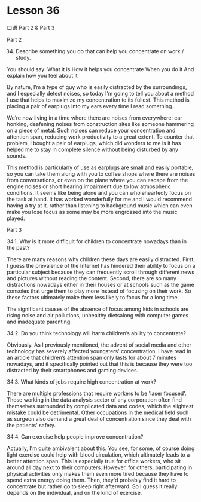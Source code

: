 # Lesson 36

口语 Part 2 & Part 3

Part 2

34.   Describe something you do that can help you concentrate on work / study. 

You should say:
What it is
How it helps you concentrate
When you do it
And explain how you feel about it

By nature, I’m a type of guy who is easily distracted by the surroundings, and I especially detest noises, so today I’m going to tell you about a method I use that helps to maximize my concentration to its fullest. This method is placing a pair of earplugs into my ears every time I read something.

We’re now living in a time where there are noises from everywhere: car honking, deafening noises from construction sites like someone hammering on a piece of metal. Such noises can reduce your concentration and attention span, reducing work productivity to a great extent. To counter that problem, I bought a pair of earplugs, which did wonders to me is it has helped me to stay in complete silence without being disturbed by any sounds.

This method is particularly of use as earplugs are small and easily portable, so you can take them along with you to coffee shops where there are noises from conversations, or even on the plane where you can escape from the engine noises or short hearing impairment due to low atmospheric conditions. It seems like being alone and you can wholeheartedly focus on the task at hand. It has worked wonderfully for me and I would recommend having a try at it. rather than listening to background music which can even make you lose focus as some may be more engrossed into the music played.

Part 3

34.1. Why is it more difficult for children to concentrate nowadays than in the past?

There are many reasons why children these days are easily distracted. First, I guess the prevalence of the Internet has hindered their ability to focus on a particular subject because they can frequently scroll through different news and pictures without reading the content. Second, there are so many distractions nowadays either in their houses or at schools such as the game consoles that urge them to play more instead of focusing on their work. So these factors ultimately make them less likely to focus for a long time.

The significant causes of the absence of focus among kids in schools are rising noise and air pollutions, unhealthy dietsalong with computer games and inadequate parenting.

34.2. Do you think technology will harm children’s ability to concentrate?

Obviously. As I previously mentioned, the advent of social media and other technology has severely affected youngsters' concentration. I have read in an article that children’s attention span only lasts for about 7 minutes nowadays, and it specifically pointed out that this is because they were too distracted by their smartphones and gaming devices.


34.3. What kinds of jobs require high concentration at work?

There are multiple professions that require workers to be 'laser focused'. Those working in the data analysis sector of any corporation often find themselves surrounded by complicated data and codes, which the slightest mistake could be detrimental. Other occupations in the medical field such as surgeon also demand a great deal of concentration since they deal with the patients' safety.

34.4. Can exercise help people improve concentration?

Actually, I'm quite ambivalent about this. You see, for some, of course doing light exercise could help with blood circulation, which ultimately leads to a better attention span. This is especially true for office workers, who sit around all day next to their computers. However, for others, participating in physical activities only makes them even more tired because they have to spend extra energy doing them. Then, they'd probably find it hard to concentrate but rather go to sleep right afterward. So I guess it really depends on the individual, and on the kind of exercise.